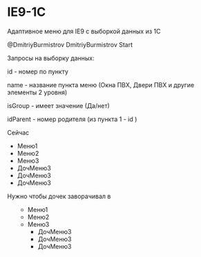 # IE9-1C
Адаптивное меню для IE9 с выборкой данных из 1С

@DmitriyBurmistrov
DmitriyBurmistrov Start

Запросы на выборку данных:

id - номер по пункту

name - название пункта меню (Окна ПВХ, Двери ПВХ и другие элементы 2 уровня)

isGroup - имеет значение (Да/нет) 

idParent - номер родителя (из пункта 1 - id )


Сейчас 

<ul>
  <li>Меню1</li>
  <li>Меню2</li>
  <li>Меню3
    <li>ДочМеню3</li>
    <li>ДочМеню3</li>
    <li>ДочМеню3</li>
  </li>     
</ul>

Нужно чтобы дочек заворачивал в <ul class="sub">

  <ul>
  <li>Меню1</li>
  <li>Меню2</li>
  <li>Меню3
    <ul class="sub">
     <li>ДочМеню3</li>
     <li>ДочМеню3</li>
     <li>ДочМеню3</li>
    <ul>
  </li>    
</ul>
 
